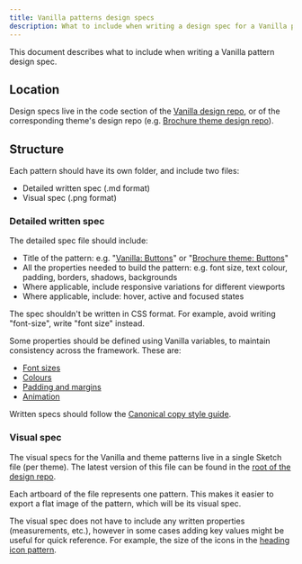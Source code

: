 ```yaml
---
title: Vanilla patterns design specs
description: What to include when writing a design spec for a Vanilla pattern
---
```


This document describes what to include when writing a Vanilla pattern design spec.

## Location

Design specs live in the code section of the [Vanilla design repo](https://github.com/ubuntudesign/vanilla-design), or of the corresponding theme's design repo (e.g. [Brochure theme design repo](https://github.com/ubuntudesign/vanilla-brochure-theme-design)).

## Structure

Each pattern should have its own folder, and include two files:

- Detailed written spec (.md format)
- Visual spec (.png format)

### Detailed written spec

The detailed spec file should include:

- Title of the pattern: e.g. "[Vanilla: Buttons](https://github.com/ubuntudesign/vanilla-design/blob/master/Buttons/buttons.md)" or "[Brochure theme: Buttons](https://github.com/ubuntudesign/vanilla-brochure-theme-design/blob/master/Buttons/buttons.md)"
- All the properties needed to build the pattern: e.g. font size, text colour, padding, borders, shadows, backgrounds
- Where applicable, include responsive variations for different viewports
- Where applicable, include: hover, active and focused states

The spec shouldn't be written in CSS format. For example, avoid writing "font-size", write "font size" instead.

Some properties should be defined using Vanilla variables, to maintain consistency across the framework. These are:

- [Font sizes](https://docs.vanillaframework.io/en/base/typography)
- [Colours](https://docs.vanillaframework.io/en/settings/color-settings)
- [Padding and margins](https://docs.vanillaframework.io/en/settings/spacing-settings)
- [Animation](https://github.com/vanilla-framework/vanilla-framework/blob/develop/scss/_settings_animations.scss)

Written specs should follow the [Canonical copy style guide](https://github.com/canonical-webteam/practices/blob/master/content/copy-reviews.md).

### Visual spec

The visual specs for the Vanilla and theme patterns live in a single Sketch file (per theme). The latest version of this file can be found in the [root of the design repo](https://github.com/ubuntudesign/vanilla-design).

Each artboard of the file represents one pattern. This makes it easier to export a flat image of the pattern, which will be its visual spec.

The visual spec does not have to include any written properties (measurements, etc.), however in some cases adding key values might be useful for quick reference. For example, the size of the icons in the [heading icon pattern](https://github.com/ubuntudesign/vanilla-brochure-theme-design/blob/master/Heading%20icon/heading-icon.png).
